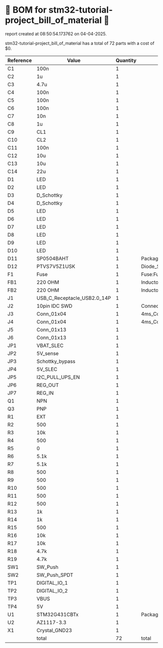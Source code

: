 # 📄 BOM for stm32-tutorial-project_bill_of_material 📄

report created at 08:50:54.173762 on 04-04-2025.

stm32-tutorial-project_bill_of_material has a total of 72 parts with a cost of $0.

| Reference | Value | Quantity | part number | cost |
| --------- | ----- | -------- | ----------- | ---- |
| C1 | 100n | 1 |  | $0 |
| C2 | 1u | 1 |  | $0 |
| C3 | 4.7u | 1 |  | $0 |
| C4 | 100n | 1 |  | $0 |
| C5 | 100n | 1 |  | $0 |
| C6 | 100n | 1 |  | $0 |
| C7 | 10n | 1 |  | $0 |
| C8 | 1u | 1 |  | $0 |
| C9 | CL1 | 1 |  | $0 |
| C10 | CL2 | 1 |  | $0 |
| C11 | 100n | 1 |  | $0 |
| C12 | 10u | 1 |  | $0 |
| C13 | 10u | 1 |  | $0 |
| C14 | 22u | 1 |  | $0 |
| D1 | LED | 1 |  | $0 |
| D2 | LED | 1 |  | $0 |
| D3 | D_Schottky | 1 |  | $0 |
| D4 | D_Schottky | 1 |  | $0 |
| D5 | LED | 1 |  | $0 |
| D6 | LED | 1 |  | $0 |
| D7 | LED | 1 |  | $0 |
| D8 | LED | 1 |  | $0 |
| D9 | LED | 1 |  | $0 |
| D10 | LED | 1 |  | $0 |
| D11 | SP0504BAHT | 1 | Package_TO_SOT_SMD:SOT-23-5 | $0 |
| D12 | PTVS7V5Z1USK | 1 | Diode_SMD:Nexperia_DSN1608-2_1.6x0.8mm | $0 |
| F1 | Fuse | 1 | Fuse:Fuse_0805_2012Metric | $0 |
| FB1 | 220 OHM | 1 | Inductor_SMD:L_0603_1608Metric_Pad1.05x0.95mm_HandSolder | $0 |
| FB2 | 220 OHM | 1 | Inductor_SMD:L_0603_1608Metric_Pad1.05x0.95mm_HandSolder | $0 |
| J1 | USB_C_Receptacle_USB2.0_14P | 1 |  | $0 |
| J2 | 10pin IDC SWD | 1 | Connector_IDC:IDC-Header_2x05_P2.54mm_Vertical | $0 |
| J3 | Conn_01x04 | 1 | 4ms_Connector:Pins_1x04_2.54mm_TH_SWD | $0 |
| J4 | Conn_01x04 | 1 | 4ms_Connector:Pins_1x04_2.54mm_TH_SWD | $0 |
| J5 | Conn_01x13 | 1 |  | $0 |
| J6 | Conn_01x13 | 1 |  | $0 |
| JP1 | VBAT_SLEC | 1 |  | $0 |
| JP2 | 5V_sense | 1 |  | $0 |
| JP3 | Schottky_bypass | 1 |  | $0 |
| JP4 | 5V_SLEC | 1 |  | $0 |
| JP5 | I2C_PULL_UPS_EN | 1 |  | $0 |
| JP6 | REG_OUT | 1 |  | $0 |
| JP7 | REG_IN | 1 |  | $0 |
| Q1 | NPN | 1 |  | $0 |
| Q3 | PNP | 1 |  | $0 |
| R1 | EXT | 1 |  | $0 |
| R2 | 500 | 1 |  | $0 |
| R3 | 10k | 1 |  | $0 |
| R4 | 500 | 1 |  | $0 |
| R5 | 0 | 1 |  | $0 |
| R6 | 5.1k | 1 |  | $0 |
| R7 | 5.1k | 1 |  | $0 |
| R8 | 500 | 1 |  | $0 |
| R9 | 500 | 1 |  | $0 |
| R10 | 500 | 1 |  | $0 |
| R11 | 500 | 1 |  | $0 |
| R12 | 500 | 1 |  | $0 |
| R13 | 1k | 1 |  | $0 |
| R14 | 1k | 1 |  | $0 |
| R15 | 500 | 1 |  | $0 |
| R16 | 10k | 1 |  | $0 |
| R17 | 10k | 1 |  | $0 |
| R18 | 4.7k | 1 |  | $0 |
| R19 | 4.7k | 1 |  | $0 |
| SW1 | SW_Push | 1 |  | $0 |
| SW2 | SW_Push_SPDT | 1 |  | $0 |
| TP1 | DIGITAL_IO_1 | 1 |  | $0 |
| TP2 | DIGITAL_IO_2 | 1 |  | $0 |
| TP3 | VBUS | 1 |  | $0 |
| TP4 | 5V | 1 |  | $0 |
| U1 | STM32G431CBTx | 1 | Package_QFP:LQFP-48_7x7mm_P0.5mm | $0 |
| U2 | AZ1117-3.3 | 1 |  | $0 |
| X1 | Crystal_GND23 | 1 |  | $0 |
|  | total | 72 | total | $0 |
